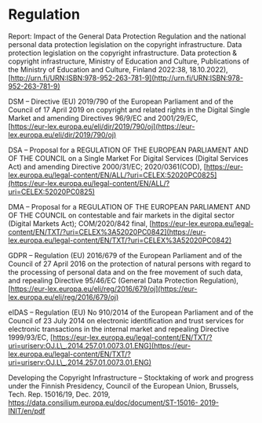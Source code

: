 # Regulation

Report: Impact of the General Data Protection Regulation and the national personal data protection legislation on the copyright infrastructure. Data protection legislation on the copyright infrastructure. Data protection & copyright infrastructure, Ministry of Education and Culture, Publications of the Ministry of Education and Culture, Finland 2022:38, 18.10.2022),\
[http://urn.fi/URN:ISBN:978-952-263-781-9](http://urn.fi/URN:ISBN:978-952-263-781-9)

DSM – Directive (EU) 2019/790 of the European Parliament and of the Council of 17 April 2019 on copyright and related rights in the Digital Single Market and amending Directives 96/9/EC and 2001/29/EC,\
[https://eur-lex.europa.eu/eli/dir/2019/790/oj](https://eur-lex.europa.eu/eli/dir/2019/790/oj)

DSA – Proposal for a REGULATION OF THE EUROPEAN PARLIAMENT AND OF THE COUNCIL on a Single Market For Digital Services (Digital Services Act) and amending Directive 2000/31/EC; 2020/0361(COD), [https://eur-lex.europa.eu/legal-content/EN/ALL/?uri=CELEX:52020PC0825](https://eur-lex.europa.eu/legal-content/EN/ALL/?uri=CELEX:52020PC0825)

DMA – Proposal for a REGULATION OF THE EUROPEAN PARLIAMENT AND OF THE COUNCIL on contestable and fair markets in the digital sector (Digital Markets Act); COM/2020/842 final, [https://eur-lex.europa.eu/legal-content/EN/TXT/?uri=CELEX%3A52020PC0842](https://eur-lex.europa.eu/legal-content/EN/TXT/?uri=CELEX%3A52020PC0842)

GDPR – Regulation (EU) 2016/679 of the European Parliament and of the Council of 27 April 2016 on the protection of natural persons with regard to the processing of personal data and on the free movement of such data, and repealing Directive 95/46/EC (General Data Protection Regulation),\
[https://eur-lex.europa.eu/eli/reg/2016/679/oj](https://eur-lex.europa.eu/eli/reg/2016/679/oj)

eIDAS – Regulation (EU) No 910/2014 of the European Parliament and of the Council of 23 July 2014 on electronic identification and trust services for electronic transactions in the internal market and repealing Directive 1999/93/EC, [https://eur-lex.europa.eu/legal-content/EN/TXT/?uri=uriserv:OJ.L\_.2014.257.01.0073.01.ENG](https://eur-lex.europa.eu/legal-content/EN/TXT/?uri=uriserv:OJ.L\_.2014.257.01.0073.01.ENG)

Developing the Copyright Infrastructure – Stocktaking of work and progress under the Finnish Presidency, Council of the European Union, Brussels, Tech. Rep. 15016/19, Dec. 2019,\
[https://data.consilium.europa.eu/doc/document/ST-15016- 2019-INIT/en/pdf](https://data.consilium.europa.eu/doc/document/ST-15016-)
